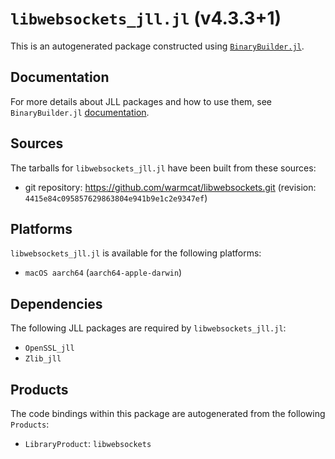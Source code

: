 # `libwebsockets_jll.jl` (v4.3.3+1)

This is an autogenerated package constructed using [`BinaryBuilder.jl`](https://github.com/JuliaPackaging/BinaryBuilder.jl).

## Documentation

For more details about JLL packages and how to use them, see `BinaryBuilder.jl` [documentation](https://docs.binarybuilder.org/stable/jll/).

## Sources

The tarballs for `libwebsockets_jll.jl` have been built from these sources:

* git repository: https://github.com/warmcat/libwebsockets.git (revision: `4415e84c095857629863804e941b9e1c2e9347ef`)

## Platforms

`libwebsockets_jll.jl` is available for the following platforms:

* `macOS aarch64` (`aarch64-apple-darwin`)

## Dependencies

The following JLL packages are required by `libwebsockets_jll.jl`:

* `OpenSSL_jll`
* `Zlib_jll`

## Products

The code bindings within this package are autogenerated from the following `Products`:

* `LibraryProduct`: `libwebsockets`
